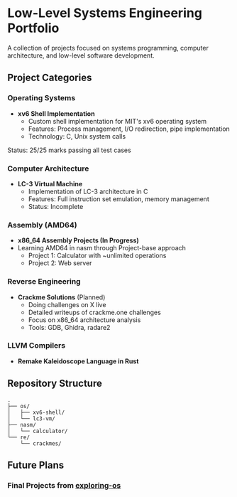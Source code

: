 # Low-Level Systems Engineering Portfolio
A collection of projects focused on systems programming, computer architecture, and low-level software development.

## Project Categories

### Operating Systems
- **xv6 Shell Implementation**
	- Custom shell implementation for MIT's xv6 operating system
	- Features: Process management, I/O redirection, pipe implementation
	- Technology: C, Unix system calls

Status: 25/25 marks passing all test cases


### Computer Architecture
- **LC-3 Virtual Machine**
	- Implementation of LC-3 architecture in C
	- Features: Full instruction set emulation, memory management
	- Status: Incomplete


### Assembly (AMD64)
- **x86_64 Assembly Projects (In Progress)**
 - Learning AMD64 in nasm through Project-base approach
	- Project 1: Calculator with ~unlimited operations
	- Project 2: Web server

### Reverse Engineering
- **Crackme Solutions** (Planned)
	- Doing challenges on X live
	- Detailed writeups of crackme.one challenges
	- Focus on x86_64 architecture analysis
	- Tools: GDB, Ghidra, radare2

### LLVM Compilers
- **Remake Kaleidoscope Language in Rust**

## Repository Structure
```
.
├── os/
│   ├── xv6-shell/
│   └── lc3-vm/
├── nasm/
│   └── calculator/
└── re/
    └── crackmes/
```


## Future Plans
### Final Projects from [exploring-os](https://github.com/mohitmishra786/exploring-os)
